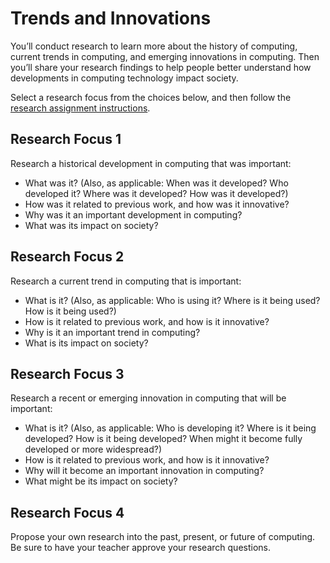# Trends and Innovations

You’ll conduct research to learn more about the history of computing, current trends in computing, and emerging innovations in computing. Then you’ll share your research findings to help people better understand how developments in computing technology impact society.

Select a research focus from the choices below, and then follow the [research assignment instructions](../research-assignment.md).

## Research Focus 1

Research a historical development in computing that was important:

* What was it? \(Also, as applicable: When was it developed? Who developed it? Where was it developed? How was it developed?\)
* How was it related to previous work, and how was it innovative?
* Why was it an important development in computing?
* What was its impact on society?

## Research Focus 2

Research a current trend in computing that is important:

* What is it? \(Also, as applicable: Who is using it? Where is it being used? How is it being used?\)
* How is it related to previous work, and how is it innovative?
* Why is it an important trend in computing?
* What is its impact on society?

## Research Focus 3

Research a recent or emerging innovation in computing that will be important:

* What is it? \(Also, as applicable: Who is developing it? Where is it being developed? How is it being developed? When might it become fully developed or more widespread?\)
* How is it related to previous work, and how is it innovative?
* Why will it become an important innovation in computing?
* What might be its impact on society?

## Research Focus 4

Propose your own research into the past, present, or future of computing. Be sure to have your teacher approve your research questions.


